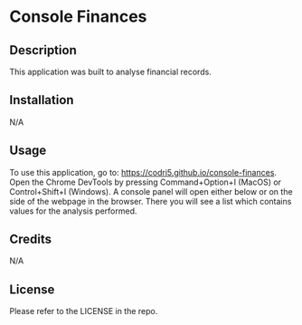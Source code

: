 # Console Finances

## Description

This application was built to analyse financial records.

## Installation

N/A

## Usage

To use this application, go to: https://codri5.github.io/console-finances. Open the Chrome DevTools by pressing Command+Option+I (MacOS) or Control+Shift+I (Windows). A console panel will open either below or on the side of the webpage in the browser. There you will see a list which contains values for the analysis performed.

## Credits

N/A

## License

Please refer to the LICENSE in the repo.


